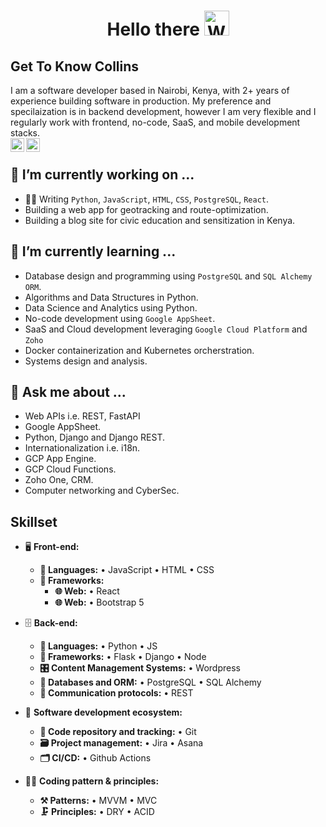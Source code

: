 <h1 align="center">Hello there 
    <img src="https://raw.githubusercontent.com/nixin72/nixin72/master/wave.gif" 
         alt="Waving hand animated gif"
         height="40"
         width="40"
/>

## Get To Know Collins
I am a software developer based in Nairobi, Kenya, with 2+ years of experience building software in production. My preference and specilaization is in backend development, however I am very flexible and I regularly work with frontend, no-code, SaaS, and mobile development stacks.
<br>
<a href="https://twitter.com/cmmasaba">
<img align="left" alt="Saket Prag | Twitter" width="22px" src="https://cdn.jsdelivr.net/npm/simple-icons@v3/icons/twitter.svg" />
</a>
<a href="https://www.linkedin.com/in/cmmasaba">
<img align="left" alt="Saket Prag" width="22px" src="https://cdn.jsdelivr.net/npm/simple-icons@v3/icons/linkedin.svg" />
</a>
<br>

## 🔭 I’m currently working on ...
- 👨‍💻 Writing `Python`, `JavaScript`, `HTML`, `CSS`, `PostgreSQL`, `React`.
- Building a web app for geotracking and route-optimization.
- Building a blog site for civic education and sensitization in Kenya.

## 🌱 I’m currently learning ...
- Database design and programming using `PostgreSQL` and `SQL Alchemy ORM`.
- Algorithms and Data Structures in Python.
- Data Science and Analytics using Python.
- No-code development using `Google AppSheet`.
- SaaS and Cloud development leveraging `Google Cloud Platform` and `Zoho`
- Docker containerization and Kubernetes orcherstration.
- Systems design and analysis.

## 💬 Ask me about ...
- Web APIs i.e. REST, FastAPI
- Google AppSheet.
- Python, Django and Django REST.
- Internationalization i.e. i18n.
- GCP App Engine.
- GCP Cloud Functions.
- Zoho One, CRM.
- Computer networking and CyberSec.

## Skillset
- 🖥 **Front-end:**
  - **📜 Languages:** • JavaScript • HTML • CSS
  - **🔬 Frameworks:**  
    - **🌐 Web:** • React
    - **🌐 Web:** • Bootstrap 5

- 🗄️ **Back-end:**
  - **📜 Languages:** • Python • JS
  - **🔭 Frameworks:** • Flask • Django • Node
  - **🎛 Content Management Systems:** • Wordpress
  - **💾 Databases and ORM:** • PostgreSQL • SQL Alchemy
  - **🔌 Communication protocols:** • REST

- 🎡 **Software development ecosystem:**
  - **📁 Code repository and tracking:** • Git
  - **🗃 Project management:** • Jira • Asana
  - **🗂 CI/CD:** • Github Actions

- 🧙‍♂️ **Coding pattern & principles:**
  - **⚒ Patterns:** • MVVM • MVC
  - **🗜 Principles:** • DRY • ACID
<!--
- I have built and deployed web apps in Python using Django framework.
- I have built automation and scraping bots in Python using Selenium, leveraging HTTP API endpoints.

## Languages and Tools
<p align="left"> <a href="https://www.python.org" target="_blank" rel="noreferrer"> <img src="https://raw.githubusercontent.com/devicons/devicon/master/icons/python/python-original.svg" alt="python" width="40" height="40"/> </a> <a href="https://www.gnu.org/software/bash/" target="_blank" rel="noreferrer"> <img src="https://www.vectorlogo.zone/logos/gnu_bash/gnu_bash-icon.svg" alt="bash" width="40" height="40"/> </a> <a href="https://www.w3schools.com/css/" target="_blank" rel="noreferrer"> <img src="https://raw.githubusercontent.com/devicons/devicon/master/icons/css3/css3-original-wordmark.svg" alt="css3" width="40" height="40"/> </a> <a href="https://en.wikipedia.org/wiki/C%2B%2B" target="_blank" rel="noreferrer"> <img src="https://github.com/isocpp/logos/blob/master/cpp_logo.svg" alt="c++" width="40" height="40"/> </a> <a href="https://www.djangoproject.com/" target="_blank" rel="noreferrer"> <img src="https://cdn.worldvectorlogo.com/logos/django.svg" alt="django" width="40" height="40"/> </a> <a href="https://www.docker.com/" target="_blank" rel="noreferrer"> <img src="https://raw.githubusercontent.com/devicons/devicon/master/icons/docker/docker-original-wordmark.svg" alt="docker" width="40" height="40"/> </a> <a href="https://flask.palletsprojects.com/" target="_blank" rel="noreferrer"> <img src="https://www.vectorlogo.zone/logos/pocoo_flask/pocoo_flask-icon.svg" alt="flask" width="40" height="40"/> </a> <a href="https://www.w3.org/html/" target="_blank" rel="noreferrer"> <img src="https://raw.githubusercontent.com/devicons/devicon/master/icons/html5/html5-original-wordmark.svg" alt="html5" width="40" height="40"/> </a> <a href="https://developer.mozilla.org/en-US/docs/Web/JavaScript" target="_blank" rel="noreferrer"> <img src="https://raw.githubusercontent.com/devicons/devicon/master/icons/javascript/javascript-original.svg" alt="javascript" width="40" height="40"/> </a> <a href="https://nodejs.org" target="_blank" rel="noreferrer"> <img src="https://raw.githubusercontent.com/devicons/devicon/master/icons/nodejs/nodejs-original-wordmark.svg" alt="nodejs" width="40" height="40"/> </a> <a href="https://www.postgresql.org" target="_blank" rel="noreferrer"> <img src="https://raw.githubusercontent.com/devicons/devicon/master/icons/postgresql/postgresql-original-wordmark.svg" alt="postgresql" width="40" height="40"/> </a> <a href="https://reactjs.org/" target="_blank" rel="noreferrer"> <img src="https://raw.githubusercontent.com/devicons/devicon/master/icons/react/react-original-wordmark.svg" alt="react" width="40" height="40"/> </a> <a href="https://about.appsheet.com/home/" target="_blank" rel="noreferrer"> <img src="https://www.vectorlogo.zone/util/preview.html?image=/logos/google_appengine/google_appengine-icon.svg" alt="app engine" width="40" height="40"/> </a> </p>


**cmmasaba/cmmasaba** is a ✨ _special_ ✨ repository because its `README.md` (this file) appears on your GitHub profile.

Here are some ideas to get you started:

- 🔭 I’m currently working on ...
- 🌱 I’m currently learning ...
- 👯 I’m looking to collaborate on ...
- 🤔 I’m looking for help with ...
- 💬 Ask me about ...
- 📫 How to reach me: ...
- 😄 Pronouns: ...
- ⚡ Fun fact: ...
https://images.app.goo.gl/PKjwTkycynwQsDB86
-->
